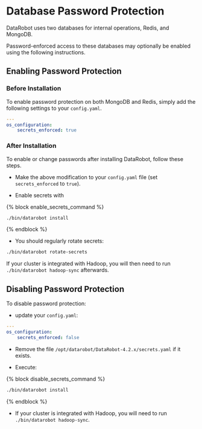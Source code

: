 # Database Password Protection

DataRobot uses two databases for internal operations, Redis, and MongoDB.

Password-enforced access to these databases may optionally be enabled using the following instructions.

## Enabling Password Protection

### Before Installation

To enable password protection on both MongoDB and Redis, simply add the following settings to your `config.yaml`.

```yaml
---
os_configuration:
    secrets_enforced: true
```

### After Installation

To enable or change passwords after installing DataRobot, follow these steps.

* Make the above modification to your `config.yaml` file (set `secrets_enforced` to `true`).

* Enable secrets with

{% block enable_secrets_command %}
```bash
./bin/datarobot install
```
{% endblock %}

* You should regularly rotate secrets:

```bash
./bin/datarobot rotate-secrets
```

If your cluster is integrated with Hadoop, you will then need to run `./bin/datarobot hadoop-sync` afterwards.

## Disabling Password Protection

To disable password protection:

* update your `config.yaml`:

```yaml
---
os_configuration:
    secrets_enforced: false
```

* Remove the file `/opt/datarobot/DataRobot-4.2.x/secrets.yaml` if it exists.

* Execute:

{% block disable_secrets_command %}
```bash
./bin/datarobot install
```
{% endblock %}

* If your cluster is integrated with Hadoop, you will need to run
`./bin/datarobot hadoop-sync`.
